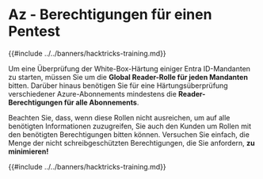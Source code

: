 # Az - Berechtigungen für einen Pentest

{{#include ../../banners/hacktricks-training.md}}

Um eine Überprüfung der White-Box-Härtung einiger Entra ID-Mandanten zu starten, müssen Sie um die **Global Reader-Rolle für jeden Mandanten** bitten. Darüber hinaus benötigen Sie für eine Härtungsüberprüfung verschiedener Azure-Abonnements mindestens die **Reader-Berechtigungen für alle Abonnements**.

Beachten Sie, dass, wenn diese Rollen nicht ausreichen, um auf alle benötigten Informationen zuzugreifen, Sie auch den Kunden um Rollen mit den benötigten Berechtigungen bitten können. Versuchen Sie einfach, die Menge der nicht schreibgeschützten Berechtigungen, die Sie anfordern, **zu minimieren!**

{{#include ../../banners/hacktricks-training.md}}
